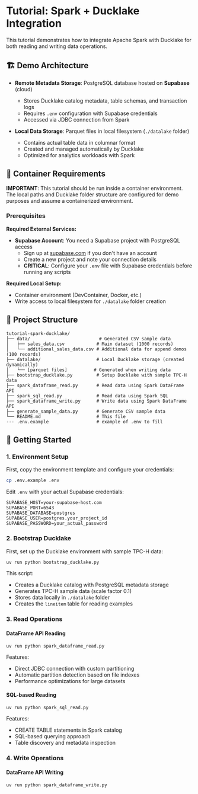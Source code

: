 # Tutorial: Spark + Ducklake Integration

This tutorial demonstrates how to integrate Apache Spark with Ducklake for both reading and writing data operations.

## 🏗️ Demo Architecture

- **Remote Metadata Storage**: PostgreSQL database hosted on **Supabase** (cloud)
  - Stores Ducklake catalog metadata, table schemas, and transaction logs
  - Requires `.env` configuration with Supabase credentials
  - Accessed via JDBC connection from Spark

- **Local Data Storage**: Parquet files in local filesystem (`./datalake` folder)
  - Contains actual table data in columnar format
  - Created and managed automatically by Ducklake
  - Optimized for analytics workloads with Spark

## 🐳 Container Requirements

**IMPORTANT**: This tutorial should be run inside a container environment. The local paths and Ducklake folder structure are configured for demo purposes and assume a containerized environment.

### Prerequisites

**Required External Services:**
- **Supabase Account**: You need a Supabase project with PostgreSQL access
  - Sign up at [supabase.com](https://supabase.com) if you don't have an account
  - Create a new project and note your connection details
  - **CRITICAL**: Configure your `.env` file with Supabase credentials before running any scripts

**Required Local Setup:**
- Container environment (DevContainer, Docker, etc.)
- Write access to local filesystem for `./datalake` folder creation

## 📁 Project Structure

```
tutorial-spark-ducklake/
├── data/                          # Generated CSV sample data
│   ├── sales_data.csv            # Main dataset (1000 records)
│   └── additional_sales_data.csv # Additional data for append demos (100 records)
├── datalake/                     # Local Ducklake storage (created dynamically)
│   └── [parquet files]          # Generated when writing data
├── bootstrap_ducklake.py         # Setup Ducklake with sample TPC-H data
├── spark_dataframe_read.py       # Read data using Spark DataFrame API
├── spark_sql_read.py             # Read data using Spark SQL
├── spark_dataframe_write.py      # Write data using Spark DataFrame API  
├── generate_sample_data.py       # Generate CSV sample data
└── README.md                     # This file
--- .env.example                  # example of .env to fill
```

## 🚀 Getting Started

### 1. Environment Setup

First, copy the environment template and configure your credentials:

```bash
cp .env.example .env
```

Edit `.env` with your actual Supabase credentials:
```env
SUPABASE_HOST=your-supabase-host.com
SUPABASE_PORT=6543
SUPABASE_DATABASE=postgres
SUPABASE_USER=postgres.your_project_id
SUPABASE_PASSWORD=your_actual_password
```

### 2. Bootstrap Ducklake

First, set up the Ducklake environment with sample TPC-H data:

```bash
uv run python bootstrap_ducklake.py
```

This script:
- Creates a Ducklake catalog with PostgreSQL metadata storage
- Generates TPC-H sample data (scale factor 0.1)
- Stores data locally in `./datalake` folder
- Creates the `lineitem` table for reading examples


### 3. Read Operations

#### DataFrame API Reading
```bash
uv run python spark_dataframe_read.py
```

Features:
- Direct JDBC connection with custom partitioning
- Automatic partition detection based on file indexes
- Performance optimizations for large datasets

#### SQL-based Reading
```bash
uv run python spark_sql_read.py
```

Features:
- CREATE TABLE statements in Spark catalog
- SQL-based querying approach
- Table discovery and metadata inspection

### 4. Write Operations

#### DataFrame API Writing
```bash
uv run python spark_dataframe_write.py
```
